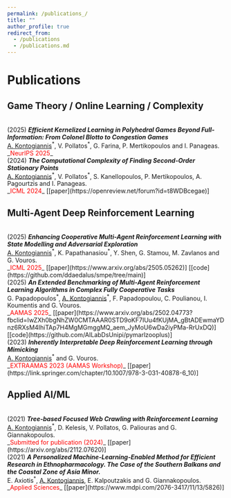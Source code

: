 ```yaml
---
permalink: /publications_/
title: ""
author_profile: true
redirect_from: 
  - /publications
  - /publications.md
---
```


# Publications

## Game Theory / Online Learning / Complexity

<br/>
(2025) <i><b> 
Efficient Kernelized Learning in Polyhedral Games Beyond Full-Information: From Colonel Blotto to Congestion Games </b> </i> 
<br/> 
<u>A. Kontogiannis</u><sup>*</sup>, V. Pollatos<sup>*</sup>, G. Farina, P. Mertikopoulos and I. Panageas.
<br/>
_<font color="red">NeurIPS 2025</font>_

<br/>
(2024) <i><b> The Computational Complexity of Finding Second-Order Stationary Points </b> </i> 
<br/> 
<u>A. Kontogiannis</u><sup>*</sup>, V. Pollatos<sup>*</sup>, S. Kanellopoulos, P. Mertikopoulos, A. Pagourtzis and I. Panageas.
<br/>
_<font color="red">ICML 2024</font>_ [[paper](https://openreview.net/forum?id=t8WDBcegae)]



## Multi-Agent Deep Reinforcement Learning


<br/>
(2025) <i><b> Enhancing Cooperative Multi-Agent Reinforcement Learning with State Modelling and Adversarial Exploration </b> </i> 
<br/> 
<u>A. Kontogiannis</u><sup>*</sup>, K. Papathanasiou<sup>*</sup>, Y. Shen, G. Stamou, M. Zavlanos and G. Vouros.
<br/>
_<font color="red">ICML 2025</font>_ [[paper](https://www.arxiv.org/abs/2505.05262)] [[code](https://github.com/ddaedalus/smpe/tree/main)]

<br/>
(2025) <i><b> An Extended Benchmarking of Multi-Agent Reinforcement Learning Algorithms in Complex Fully Cooperative Tasks </b> </i> 
<br/> 
G. Papadopoulos<sup>*</sup>, <u>A. Kontogiannis</u><sup>*</sup>, F. Papadopoulou, C. Poulianou, I. Koumentis and G. Vouros.
<br/>
_<font color="red">AAMAS 2025</font>_ [[paper](https://www.arxiv.org/abs/2502.04773?fbclid=IwZXh0bgNhZW0CMTAAAR0STD9oKF7IUu4fKUjMA_gBtADEwmaYDnz6RXsM4IhiTAp7H4MgMGmggMQ_aem_JyMoU6wDa2iyPMa-RrUxDQ)] [[code](https://github.com/AILabDsUnipi/pymarlzooplus)]


<br/>
(2023) <i><b> Inherently Interpretable Deep Reinforcement Learning through Mimicking </b> </i> 
<br/> 
<u>A. Kontogiannis</u><sup>*</sup> and G. Vouros.
<br/>
_<font color="red">EXTRAAMAS 2023 (AAMAS Workshop)</font>_ [[paper](https://link.springer.com/chapter/10.1007/978-3-031-40878-6_10)]


## Applied AI/ML

<br/>
(2021) <i><b> Tree-based Focused Web Crawling with Reinforcement Learning </b> </i> 
<br/> 
<u>A. Kontogiannis</u><sup>*</sup>, D. Kelesis, V. Pollatos, G. Paliouras and G. Giannakopoulos.
<br/>
_<font color="red">Submitted for publication (2024)</font>_ [[paper](https://arxiv.org/abs/2112.07620)]

<br/>
(2021) <i><b> A Personalized Machine-Learning-Enabled Method for Efficient Research in Ethnopharmacology. The Case of the Southern Balkans and the Coastal Zone of Asia Minor. </b> </i> 
<br/> 
E. Axiotis<sup>*</sup>, <u>A. Kontogiannis</u>, E. Kalpoutzakis and G. Giannakopoulos.
<br/>
_<font color="red">Applied Sciences</font>_ [[paper](https://www.mdpi.com/2076-3417/11/13/5826)] 


